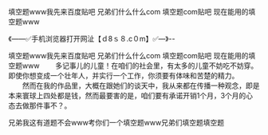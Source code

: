 填空题www我先来百度贴吧
兄弟们什么什么com
填空题com贴吧
现在能用的填空题www


《——✅手机浏览器打开网沚【ｄ8ｓ８.c０m】✅—》--

填空题www我先来百度贴吧
兄弟们什么什么com
填空题com贴吧
现在能用的填空题www
　　多记事儿的儿童！在咱们的社会里，有太多的儿童不妨吃不妨穿。即使你想变成一个壮年人，并实行一个工作，你须要有体味和苦楚的精力。
　　然而在我的作品里，大概在跟她们的谈天中，我从来都在传播一种观念，即是本来寰球上四处都是钱，然而最要害的是，咱们要有承诺开销1个月，3个月的心态去做那件事不？。





兄弟我这有道题不会www考你们一个填空题www兄弟们填空题填空题
